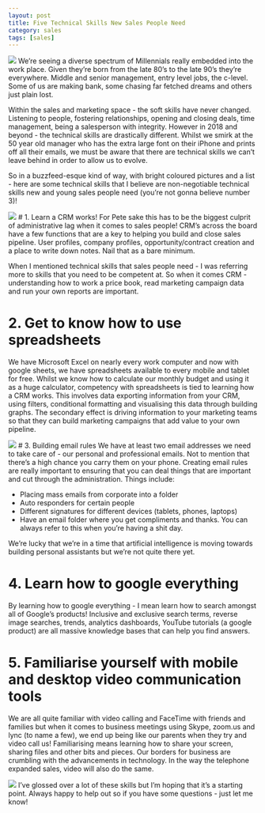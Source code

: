 ```yaml
---
layout: post
title: Five Technical Skills New Sales People Need
category: sales
tags: [sales]  
---
```


<img src="https://images.unsplash.com/photo-1516531558361-f6c4c956ad85?ixlib=rb-0.3.5&ixid=eyJhcHBfaWQiOjEyMDd9&s=2888780ded892c5ba5fe5ca292779541&auto=format&fit=crop&w=700&q=60">
We’re seeing a diverse spectrum of Millennials really embedded into the work place. Given they’re born from the late 80’s to the late 90’s they’re everywhere. Middle and senior management, entry level jobs, the c-level. Some of us are making bank, some chasing far fetched dreams and others just plain lost. 

Within the sales and marketing space - the soft skills have never changed. Listening to people, fostering relationships, opening and closing deals, time management, being a salesperson with integrity. However in 2018 and beyond - the technical skills are drastically different. Whilst we smirk at the 50 year old manager who has the extra large font on their iPhone and prints off all their emails, we must be aware that there are technical skills we can’t leave behind in order to allow us to evolve.

So in a buzzfeed-esque kind of way, with bright coloured pictures and a list - here are some technical skills that I believe are non-negotiable technical skills new and young sales people need (you’re not gonna believe number 3)!

<img src="https://images.unsplash.com/photo-1470294402047-fc1b5f39bd99?ixlib=rb-0.3.5&ixid=eyJhcHBfaWQiOjEyMDd9&s=a7a3242fab277ae7295bcc738c1bb847&auto=format&fit=crop&w=700&q=60">
# 1. Learn a CRM works!
For Pete sake this has to be the biggest culprit of administrative lag when it comes to sales people! CRM’s across the board have a few functions that are a key to helping you build and close sales pipeline. User profiles, company profiles, opportunity/contract creation and a place to write down notes. Nail that as a bare minimum.

When I mentioned technical skills that sales people need - I was referring more to skills that you need to be competent at. So when it comes CRM - understanding how to work a price book, read marketing campaign data and run your own reports are important.

# 2. Get to know how to use spreadsheets
We have Microsoft Excel on nearly every work computer and now with google sheets, we have spreadsheets available to every mobile and tablet for free. Whilst we know how to calculate our monthly budget and using it as a huge calculator, competency with spreadsheets is tied to learning how a CRM works. This involves data exporting information from your CRM, using filters, conditional formatting and visualising this data through building graphs. The secondary effect is driving information to your marketing teams so that they can build marketing campaigns that add value to your own pipeline.

<img src="https://images.unsplash.com/photo-1488239585740-f5be6038763f?ixlib=rb-0.3.5&ixid=eyJhcHBfaWQiOjEyMDd9&s=56e0f5c963f46b3933802b0eef173419&auto=format&fit=crop&w=700&q=60">
# 3. Building email rules
We have at least two email addresses we need to take care of - our personal and professional emails. Not to mention that there’s a high chance you carry them on your phone. Creating email rules are really important to ensuring that you can deal things that are important and cut through the administration. Things include:

* Placing mass emails from corporate into a folder
* Auto responders for certain people
* Different signatures for different devices (tablets, phones, laptops)
* Have an email folder where you get compliments and thanks. You can always refer to this when you’re having a shit day.

We’re lucky that we’re in a time that artificial intelligence is moving towards building personal assistants but we’re not quite there yet.

# 4. Learn how to google everything
By learning how to google everything - I mean learn how to search amongst all of Google’s products! Inclusive and exclusive search terms, reverse image searches, trends, analytics dashboards, YouTube tutorials (a google product) are all massive knowledge bases that can help you find answers.

# 5. Familiarise yourself with mobile and desktop video communication tools
We are all quite familiar with video calling and FaceTime with friends and families but when it comes to business meetings using Skype, zoom.us and lync (to name a few), we end up being like our parents when they try and video call us! Familiarising means learning how to share your screen, sharing files and other bits and pieces. Our borders for business are crumbling with the advancements in technology. In the way the telephone expanded sales, video will also do the same.

<img src="https://images.unsplash.com/photo-1479215932585-5eafc5b0c83a?ixlib=rb-0.3.5&ixid=eyJhcHBfaWQiOjEyMDd9&s=9641125169caa34a3279ca677391947e&auto=format&fit=crop&w=700&q=60">
I’ve glossed over a lot of these skills but I’m hoping that it’s a starting point. Always happy to help out so if you have some questions - just let me know!
